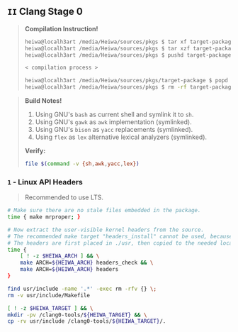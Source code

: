 ## `II` Clang Stage 0
> **Compilation Instruction!**
> ```sh
> heiwa@localh3art /media/Heiwa/sources/pkgs $ tar xf target-package.tar.xz
> heiwa@localh3art /media/Heiwa/sources/pkgs $ tar xzf target-package.tar.gz
> heiwa@localh3art /media/Heiwa/sources/pkgs $ pushd target-package
> 
> < compilation process >
> 
> heiwa@localh3art /media/Heiwa/sources/pkgs/target-package $ popd
> heiwa@localh3art /media/Heiwa/sources/pkgs $ rm -rf target-package
> ```

> **Build Notes!**
> 1. Using GNU's `bash` as current shell and symlink it to `sh`.
> 2. Using GNU's `gawk` as `awk` implementation (symlinked).
> 3. Using GNU's `bison` as `yacc` replacements (symlinked).
> 4. Using `flex` as `lex` alternative lexical analyzers (symlinked).
> 
> **Verify:**
> ```sh
> file $(command -v {sh,awk,yacc,lex})
> ```

### `1` - Linux API Headers
> Recommended to use LTS.
```sh
# Make sure there are no stale files embedded in the package.
time { make mrproper; }

# Now extract the user-visible kernel headers from the source.
# The recommended make target "headers_install" cannot be used, because it requires rsync, which may not be available.
# The headers are first placed in ./usr, then copied to the needed location.
time {
    [ ! -z $HEIWA_ARCH ] && \
    make ARCH=${HEIWA_ARCH} headers_check && \
    make ARCH=${HEIWA_ARCH} headers
}

find usr/include -name '.*' -exec rm -rfv {} \;
rm -v usr/include/Makefile

[ ! -z $HEIWA_TARGET ] && \
mkdir -pv /clang0-tools/${HEIWA_TARGET} && \
cp -rv usr/include /clang0-tools/${HEIWA_TARGET}/.
```
